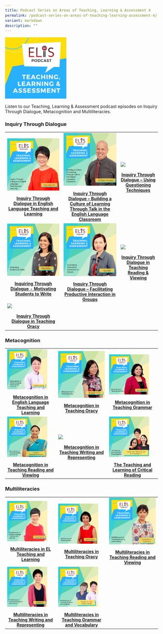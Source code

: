```yaml
---
title: Podcast Series on Areas of Teaching, Learning & Assessment 4
permalink: /podcast-series-on-areas-of-teaching-learning-assessment-4/
variant: markdown
description: ""
---
```

<img src="/images/teaching-learning-and-assessment.png" style="width:40%">

Listen to our Teaching, Learning &amp; Assessment podcast episodes on Inquiry Through Dialogue, Metacognition and Multiliteracies.

 ### Inquiry Through Dialogue
<table><tbody><tr><td><a href="/elis/resources/listen/inquiry-through-dialogue-in-english-language-teaching-and-learning/">
<img src="/images/ep-21-tla-11-my.png" style="width:100%">
</a><p></p><center><a href="/elis/resources/listen/inquiry-through-dialogue-in-english-language-teaching-and-learning/"><b>Inquiry Through Dialogue in English Language Teaching and Learning</b></a></center><a href="/elis/resources/listen/inquiry-through-dialogue-in-english-language-teaching-and-learning/"></a>
</td><td><a href="/elis/resources/listen/master-teacher-william-grosse-talks-about-inquiry-through-dialogue/"><img src="/images/Building%20a%20Culture%20of%20Learning%20Through%20Talk%20in%20the%20English%20Language%20Classroom.jpg" style="width:100%">
</a><p></p><center><a href="/elis/resources/listen/master-teacher-william-grosse-talks-about-inquiry-through-dialogue/"><b>Inquiry Through Dialogue – Building a Culture of Learning Through Talk in the English Language Classroom</b></a></center><a href="/elis/resources/listen/master-teacher-william-grosse-talks-about-inquiry-through-dialogue/"></a>
</td><td><a href="/elis/resources/listen/master-teacher-audrey-lee-talks-about-questioning-techniques/"><img src="/images/Inquiry%20Through%20Dialogue%20–%20Using%20Questioning%20Techniques.jpg" style="width:96%"></a><p></p><center><a href="/elis/resources/listen/master-teacher-audrey-lee-talks-about-questioning-techniques/"><b>Inquiry Through Dialogue – Using Questioning Techniques</b></a></center><a href="/elis/resources/listen/master-teacher-audrey-lee-talks-about-questioning-techniques/"></a>
</td></tr><tr><td><a href="/elis/resources/listen/master-teacher-rita-pillai-talks-about-motivating-students-to-write/"><img src="/images/3b56bb985f6804d2e8930d023ac19d798.jpg" style="width:100%"></a><p></p><center><a href="/elis/resources/listen/master-teacher-rita-pillai-talks-about-motivating-students-to-write/"><b>Inquiring Through Dialogue - Motivating Students to Write</b></a></center><a href="/elis/resources/listen/master-teacher-rita-pillai-talks-about-motivating-students-to-write/"></a>
&nbsp;</td><td><a href="/elis/resources/listen/student-groupings-for-productive-interaction/"><img src="/images/4dd0161613d254859a5821aced6fb0598.jpg" style="width:100%"></a><p></p><center><a href="/elis/resources/listen/student-groupings-for-productive-interaction/"><b>Inquiry Through Dialogue – Facilitating Productive Interaction in Groups</b></a></center><a href="/elis/resources/listen/student-groupings-for-productive-interaction/"></a>
						</td><td><a href="/elis/resources/listen/inquiry-through-dialogue-in-teaching-reading-and-viewing/">
<img src="https://elis.moe.edu.sg/images/Cover_Art_with_titles_and_names__8_.png" style="width:96%">
</a><p></p><center><a href="/elis/resources/listen/inquiry-through-dialogue-in-teaching-reading-and-viewing/"><b>Inquiry Through Dialogue in Teaching Reading &amp; Viewing
</b></a></center><a href="/elis/resources/listen/inquiry-through-dialogue-in-teaching-reading-and-viewing/">
</a>
</td></tr><tr><td><a href="/elis/resources/listen/inquiry-through-dialogue-in-teaching-oracy/">
<img src="https://elis.moe.edu.sg/images/Cover_Art_with_titles_and_names__14_.png" style="width:100%">
</a><p></p><center><a href="/elis/resources/listen/inquiry-through-dialogue-in-teaching-oracy/"><b>Inquiry Through Dialogue in Teaching Oracy</b></a></center><a href="/elis/resources/listen/inquiry-through-dialogue-in-teaching-oracy/"></a></td><td></td><td></td></tr></tbody>
</table>

### Metacognition

<table>
	<tbody>
		<tr>
			<td><a href="/elis/resources/listen/metacognition-in-el-teaching-and-learning/"><img src="/images/Metacognition%20in%20English%20Language%20Teaching%20and%20Learning.jpg" style="width:86%"></a><p></p><center><a href="https://elis.moe.edu.sg/elis/resources/listen/master-teacher-emelyn-kuan-talks-about-metacognition-in-teaching-oracy/"><b>Metacognition in English Language Teaching and Learning</b></a></center><a href="/elis/resources/listen/metacognition-in-el-teaching-and-learning/"></a></td><td><a href="/elis/resources/listen/master-teacher-emelyn-kuan-talks-about-metacognition-in-teaching-oracy/"><img style="width:100%" src="/images/metacognition_oracy_emelyn.png"></a><p></p><center><a href="/elis/resources/listen/master-teacher-emelyn-kuan-talks-about-metacognition-in-teaching-oracy/"><b>Metacognition in Teaching Oracy</b></a></center><a href="/elis/resources/listen/master-teacher-emelyn-kuan-talks-about-metacognition-in-teaching-oracy/"></a>
</td>
			<td><a href="/elis/resources/listen/master-teacher-jennifer-lui-talks-about-metacognition-in-teaching-grammar/"><img src="/images/Metacognition%20in%20Teaching%20Grammar.jpg" style="width:86%"></a><p></p><center><a href="/elis/resources/listen/master-teacher-jennifer-lui-talks-about-metacognition-in-teaching-grammar/"><b>Metacognition in Teaching Grammar</b></a></center><a href="/elis/resources/listen/master-teacher-jennifer-lui-talks-about-metacognition-in-teaching-grammar/"></a>
</td></tr>
		<tr>
			<td><a href="/elis/resources/listen/metacognition-in-teaching-reading-and-viewing/"><img src="/images/tla-kalpana-balasubramaniam.jpg" style="width:86%"></a><p></p><center><a href="/elis/resources/listen/metacognition-in-teaching-reading-and-viewing/"><b>Metacognition in Teaching Reading and Viewing</b></a></center><a href="/elis/resources/listen/metacognition-in-teaching-reading-and-viewing/"></a>
</td><td><a href="/elis/resources/listen/metacognition-in-teaching-writing-and-representing/"><img src="https://elis.moe.edu.sg/images/7-september_tla-and-ci-thumbnails-w-title-only.png" style="width:138%"></a><p></p><center><a href="/elis/resources/listen/metacognition-in-teaching-writing-and-representing/"><b>Metacognition in Teaching Writing and Representing</b></a></center><a href="/elis/resources/listen/metacognition-in-teaching-writing-and-representing/"></a></td>
	<td><a href="/elis/resources/listen/the-teaching-and-learning-of-critical-reading/"><img src="/images/cover-art-with-titles-and-names-(1).png" style="width:86%"></a><p></p><center><a href="/elis/resources/listen/the-teaching-and-learning-of-critical-reading/"><b>The Teaching and Learning of Critical Reading</b></a></center><a href="/elis/resources/listen/the-teaching-and-learning-of-critical-reading/"></a></td></tr></tbody>
</table>

### Multiliteracies
  
<table><tbody><tr><td><a href="/elis/resources/listen/multiliteracies-in-el-teaching-and-learning/"><img src="/images/Multiliteracies%20in%20English%20Language%20Teaching%20and%20Learning.jpg" style="width:86%"></a><p></p><center><a href="/elis/resources/listen/multiliteracies-in-el-teaching-and-learning/"><b>Multiliteracies in EL Teaching and Learning</b></a></center><a href="/elis/resources/listen/multiliteracies-in-el-teaching-and-learning/"></a></td><td><a href="/elis/resources/listen/master-teacher-shakila-vasu-talks-about-multiliteracies-in-teaching-oracy/"><img src="/images/Multiliteracies%20in%20Teaching%20Oracy.jpg" style="width:86%"></a><p></p><center><a href="/elis/resources/listen/master-teacher-shakila-vasu-talks-about-multiliteracies-in-teaching-oracy/"><b>Multiliteracies in Teaching Oracy</b></a></center><a href="/elis/resources/listen/master-teacher-shakila-vasu-talks-about-multiliteracies-in-teaching-oracy/"></a></td><td><a href="/elis/resources/listen/multiliteracies-in-teaching-reading/"><img src="/images/jeya-artwork.png" style="width:138%"></a><p></p><center><a href="/elis/resources/listen/multiliteracies-in-teaching-reading/"><b>Multiliteracies in Teaching Reading and Viewing</b></a></center><a href="/elis/resources/listen/multiliteracies-in-teaching-reading/"></a></td></tr><tr><td><a href="/elis/resources/listen/multiliteracies-in-teaching-writing-and-representing/"><img src="/images/14.png" style="width:86%"></a><p></p><center><a href="/elis/resources/listen/multiliteracies-in-teaching-writing-and-representing/"><b>Multiliteracies in Teaching Writing and Representing</b></a></center><a href="/elis/resources/listen/multiliteracies-in-teaching-writing-and-representing/"></a></td><td><a href="/elis/resources/listen/multiliteracies-in-teaching-writing-and-vocabulary/"><img src="/images/Multiliteracies%20in%20Teaching%20Grammar%20and%20Vocabulary.png" style="width:86%">
</a><p></p><center><a href="/elis/resources/listen/multiliteracies-in-teaching-writing-and-vocabulary/"><b>Multiliteracies in Teaching Grammar and Vocabulary</b></a></center><a href="/elis/resources/listen/multiliteracies-in-teaching-writing-and-vocabulary/"></a></td><td><br></td></tr></tbody>
</table>